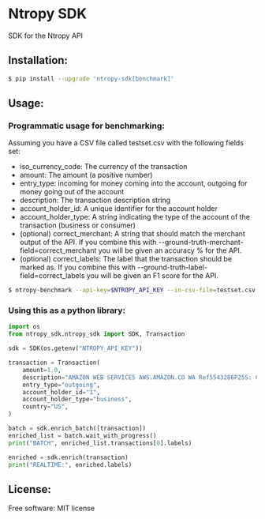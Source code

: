 # Ntropy SDK

SDK for the Ntropy API

## Installation:

```bash
$ pip install --upgrade 'ntropy-sdk[benchmark]'
```

## Usage:
### Programmatic usage for benchmarking:
Assuming you have a CSV file called testset.csv with the following fields set:
* iso_currency_code: The currency of the transaction
* amount: The amount (a positive number)
* entry_type: incoming for money coming into the account, outgoing for money going out of the account
* description: The transaction description string
* account_holder_id: A unique identifier for the account holder
* account_holder_type: A string indicating the type of the account of the transaction (business or consumer)
* (optional) correct_merchant: A string that should match the merchant output of the API. If you combine this with --ground-truth-merchant-field=correct_merchant you will be given an accuracy % for the API.
* (optional) correct_labels: The label that the transaction should be marked as. If you combine this with --ground-truth-label-field=correct_labels you will be given an F1 score for the API.


```bash
$ ntropy-benchmark --api-key=$NTROPY_API_KEY --in-csv-file=testset.csv --out-csv-file=enriched.csv --ground-truth-label-field=correct_labels
```

### Using this as a python library:

```python
import os
from ntropy_sdk.ntropy_sdk import SDK, Transaction

sdk = SDK(os.getenv("NTROPY_API_KEY"))

transaction = Transaction(
    amount=1.0,
    description="AMAZON WEB SERVICES AWS.AMAZON.CO WA Ref5543286P25S: Crd15",
    entry_type="outgoing",
    account_holder_id="1",
    account_holder_type="business",
    country="US",
)

batch = sdk.enrich_batch([transaction])
enriched_list = batch.wait_with_progress()
print("BATCH", enriched_list.transactions[0].labels)

enriched = sdk.enrich(transaction)
print("REALTIME:", enriched.labels)
```

## License:
Free software: MIT license


